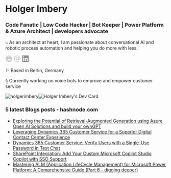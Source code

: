 # Holger Imbery
### Code Fanatic | Low Code Hacker | Bot Keeper | Power Platform & Azure Architect | developers advocate

⤷ As an architect at heart, 
I am passionate about conversational AI and robotic process automation and helping you do more with less.

 <a aligh="left" href="https://www.cognitiveservices.ninja" target="_blank" rel="noreferrer noopener"><img src="https://raw.githubusercontent.com/0xShapeShifter/dev-story/master/public/images/socials/globe.svg" alt="Website" width="22" height="22" /></a> <a aligh="left" href="mailto:the@cognitiveservices,ninja" target="_blank" rel="noreferrer noopener"><img src="https://raw.githubusercontent.com/0xShapeShifter/dev-story/master/public/images/socials/at.svg" alt="Email" width="22" height="22" /></a> <a aligh="left" href="https://www.linkedin.com/in/holgerimbery" target="_blank" rel="noreferrer noopener"><img src="https://raw.githubusercontent.com/0xShapeShifter/dev-story/master/public/images/socials/linkedin.svg" alt="LinkedIn" width="22" height="22" /></a>  

⚐ Based in Berlin, Germany

ϟ Currently working on voice bots to emprove and empower customer service

 

<a href="https://app.daily.dev/thecognitiveservicesninja"><img src="https://api.daily.dev/devcards/7d6788ea96d04422bdcc4f633263bc26.png?r=f2m" align=right width="400" alt="Holger Imbery's Dev Card"/></a>

<p align="left"> <img src="https://komarev.com/ghpvc/?username=holgerimbery&label=Profile%20views&color=0e75b6&style=flat" alt="holgerimbery" /> </p>

### 5 latest Blogs posts - hashnode.com
<!-- HASHNODE:START -->
- [Exploring the Potential of Retrieval-Augmented Generation using Azure Open AI Solutions and build your ownGPT](https://the.cognitiveservices.ninja/exploring-the-potential-of-retrieval-augmented-generation-using-azure-open-ai-solutions-and-build-your-owngpt)
- [Leveraging Dynamics 365 Customer Service for a Superior Digital Contact Center Experience](https://the.cognitiveservices.ninja/leveraging-dynamics-365-customer-service-for-a-superior-digital-contact-center-experience)
- [Dynamics 365 Customer Service: Verify Users with a Single-Use Password in Text Chat](https://the.cognitiveservices.ninja/dynamics-365-customer-service-verify-users-with-a-single-use-password-in-text-chat)
- [SharePoint Integration: Add Your Custom Microsoft Copilot Studio Copilot with SSO Support](https://the.cognitiveservices.ninja/sharepoint-integration-add-your-custom-microsoft-copilot-studio-copilot-with-sso-support)
- [Mastering ALM &lpar;Application LifeCycle Management&rpar; for Microsoft Power Platform: A Comprehensive Guide &lpar;Part 6 - digging deeper&rpar;](https://the.cognitiveservices.ninja/mastering-alm-application-lifecycle-management-for-microsoft-power-platform-a-comprehensive-guide-part-6-digging-deeper)
<!-- HASHNODE:END -->

